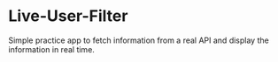 # Live-User-Filter
Simple practice app to fetch information from a real API and display the information in real time.
